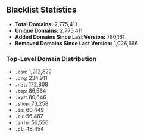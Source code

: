 ## Blacklist Statistics

- **Total Domains:** 2,775,411
- **Unique Domains:** 2,775,411
- **Added Domains Since Last Version:** 780,161
- **Removed Domains Since Last Version:** 1,026,666

### Top-Level Domain Distribution

-  `.com`: 1,212,822
-  `.org`: 234,911
-  `.net`: 172,808
-  `.top`: 86,564
-  `.xyz`: 80,846
-  `.shop`: 73,258
-  `.io`: 60,449
-  `.ru`: 56,487
-  `.info`: 50,556
-  `.pl`: 48,454
